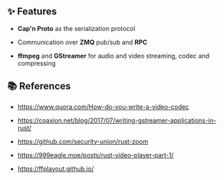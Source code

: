 

## ✨ Features

* **Cap'n Proto** as the serialization protocol

* Communication over **ZMQ** pub/sub and **RPC** 
 
* **ffmpeg** and **GStreamer** for audio and video streaming, codec and compressing

## 📚 References

* https://www.quora.com/How-do-you-write-a-video-codec

* https://coaxion.net/blog/2017/07/writing-gstreamer-applications-in-rust/

* https://github.com/security-union/rust-zoom

* https://999eagle.moe/posts/rust-video-player-part-1/

* https://ffplayout.github.io/
